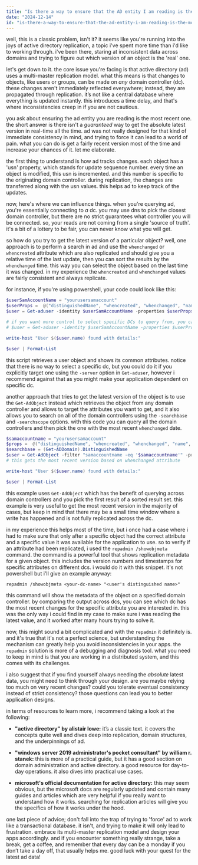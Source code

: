 ```yaml
---
title: "Is there a way to ensure that the AD entity I am reading is the most recent across different domain controllers?"
date: "2024-12-14"
id: "is-there-a-way-to-ensure-that-the-ad-entity-i-am-reading-is-the-most-recent-across-different-domain-controllers"
---
```


well, this is a classic problem, isn't it? it seems like you're running into the joys of active directory replication, a topic i've spent more time than i'd like to working through. i've been there, staring at inconsistent data across domains and trying to figure out which version of an object is the 'real' one.

let's get down to it. the core issue you're facing is that active directory (ad) uses a multi-master replication model. what this means is that changes to objects, like users or groups, can be made on *any* domain controller (dc). these changes aren't immediately reflected everywhere; instead, they are propagated through replication. it’s not like a central database where everything is updated instantly. this introduces a time delay, and that's where inconsistencies creep in if you are not cautious.

you ask about ensuring the ad entity you are reading is the most recent one. the short answer is there isn't a *guaranteed* way to get the absolute latest version in real-time all the time. ad was not really designed for that kind of immediate consistency in mind, and trying to force it can lead to a world of pain. what you can do is get a fairly recent version most of the time and increase your chances of it. let me elaborate.

the first thing to understand is how ad tracks changes. each object has a 'usn' property, which stands for update sequence number. every time an object is modified, this usn is incremented. and this number is specific to the originating domain controller. during replication, the changes are transferred along with the usn values. this helps ad to keep track of the updates.

now, here's where we can influence things. when you're querying ad, you're essentially connecting to *a* dc. you may use dns to pick the closest domain controller, but there are no strict guarantees what controller you will be connected. so, your reads are not coming from a single 'source of truth'. it's a bit of a lottery to be fair, you can never know what you will get.

so how do you try to get the latest version of a particular object? well, one approach is to perform a search in ad and use the `whenchanged` or `whencreated` attribute which are also replicated and should give you a relative time of the last update, then you can sort the results by the `whenchanged` time. this way you can select the object based on the last time it was changed. in my experience the `whencreated` and `whenchanged` values are fairly consistent and always replicate.

for instance, if you're using powershell, your code could look like this:

```powershell
$userSamAccountName = "yourusersamaccount"
$userProps =  @("distinguishedName", "whencreated", "whenchanged", "name", "userprincipalname", "objectclass", "objectguid")
$user = Get-aduser -identity $userSamAccountName -properties $userProps | select $userProps

# if you want more control to select specific DCs to query from, you can use:
# $user = Get-aduser -identity $userSamAccountName -properties $userProps -server "<your-dc-name>"

write-host "User $($user.name) found with details:"

$user | Format-List
```

this script retrieves a user object and shows its common attributes. notice that there is no way to select a specific dc, but you could do it if you explicitly target one using the `-server` option in `Get-aduser`, however i recommend against that as you might make your application dependent on specific dc.

another approach that tries to get the latest version of the object is to use the `Get-AdObject` instead which retrieves the object from any domain controller and allows to target the attributes you want to get, and it also allows you to search on all of the domain controllers using the `-searchbase` and `-searchscope` options. with this code you can query all the domain controllers and then pick the one with the most recent `whenchanged` date.

```powershell
$samaccountname = "yourusersamaccount"
$props =  @("distinguishedName", "whencreated", "whenchanged", "name", "userprincipalname", "objectclass", "objectguid")
$searchbase = (Get-ADDomain).DistinguishedName
$user = Get-AdObject -filter "samaccountname -eq '$samaccountname'" -properties $props -searchbase $searchbase -searchscope subtree | sort whenchanged -Descending | select -first 1
# this gets the most recent version based on whenchanged attribute

write-host "User $($user.name) found with details:"

$user | Format-List
```

this example uses `Get-AdObject` which has the benefit of querying across domain controllers and you pick the first result of a sorted result set. this example is very useful to get the most recent version in the majority of cases, but keep in mind that there may be a small time window where a write has happened and is not fully replicated across the dc.

in my experience this helps most of the time, but i once had a case where i had to make sure that only after a specific object had the correct attribute and a specific value it was available for the application to use. so to verify if an attribute had been replicated, i used the `repadmin /showobjmeta` command. the command is a powerful tool that shows replication metadata for a given object. this includes the version numbers and timestamps for specific attributes on different dcs. i would do it with this snippet. it's not powershell but i'll give an example anyway:

```batch
repadmin /showobjmeta <your-dc-name> "<user's distinguished name>"
```

this command will show the metadata of the object on a specified domain controller. by comparing the output across dcs, you can see which dc has the most recent changes for the specific attribute you are interested in. this was the only way i could find in my case to make sure i was reading the latest value, and it worked after many hours trying to solve it.

now, this might sound a bit complicated and with the `repadmin` it definitely is. and it's true that it's not a perfect science, but understanding the mechanism can greatly help you avoid inconsistencies in your apps. the `repadmin` solution is more of a debugging and diagnosis tool. what you need to keep in mind is that you are working in a distributed system, and this comes with its challenges.

i also suggest that if you find yourself always needing the *absolute* latest data, you might need to think through your design. are you maybe relying too much on very recent changes? could you tolerate eventual consistency instead of strict consistency? those questions can lead you to better application designs.

in terms of resources to learn more, i recommend taking a look at the following:

*   **"active directory" by alistair lowe:** it’s a classic text. it covers the concepts quite well and dives deep into replication, domain structures, and the underpinnings of ad.

*   **"windows server 2019 administrator's pocket consultant" by william r. stanek:** this is more of a practical guide, but it has a good section on domain administration and active directory. a good resource for day-to-day operations. it also dives into practical use cases.

*   **microsoft's official documentation for active directory:** this may seem obvious, but the microsoft docs are regularly updated and contain many guides and articles which are very helpful if you really want to understand how it works. searching for replication articles will give you the specifics of how it works under the hood.

one last piece of advice; don't fall into the trap of trying to 'force' ad to work like a transactional database. it isn't, and trying to make it will only lead to frustration. embrace its multi-master replication model and design your apps accordingly. and if you encounter something really strange, take a break, get a coffee, and remember that every day can be a monday if you don’t take a day off, that usually helps me. good luck with your quest for the latest ad data!
